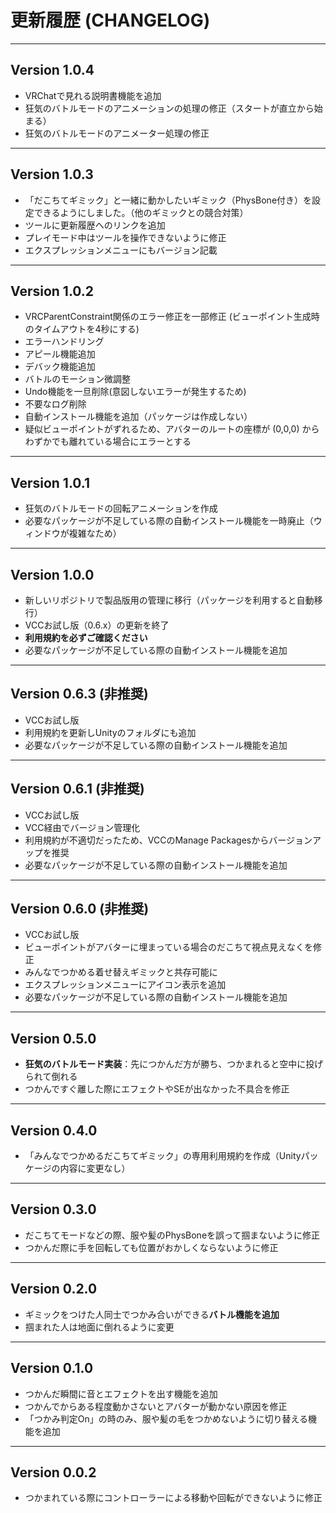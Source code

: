 # 更新履歴 (CHANGELOG)

---

## Version 1.0.4

* VRChatで見れる説明書機能を追加
* 狂気のバトルモードのアニメーションの処理の修正（スタートが直立から始まる）
* 狂気のバトルモードのアニメーター処理の修正

---

## Version 1.0.3

* 「だこちてギミック」と一緒に動かしたいギミック（PhysBone付き）を設定できるようにしました。（他のギミックとの競合対策）
* ツールに更新履歴へのリンクを追加
* プレイモード中はツールを操作できないように修正
* エクスプレッションメニューにもバージョン記載

---

## Version 1.0.2

* VRCParentConstraint関係のエラー修正を一部修正 (ビューポイント生成時のタイムアウトを4秒にする)
* エラーハンドリング
* アピール機能追加
* デバック機能追加
* バトルのモーション微調整
* Undo機能を一旦削除(意図しないエラーが発生するため)
* 不要なログ削除
* 自動インストール機能を追加（パッケージは作成しない）
* 疑似ビューポイントがずれるため、アバターのルートの座標が (0,0,0) からわずかでも離れている場合にエラーとする

---

## Version 1.0.1

* 狂気のバトルモードの回転アニメーションを作成
* 必要なパッケージが不足している際の自動インストール機能を一時廃止（ウィンドウが複雑なため）

---

## Version 1.0.0

* 新しいリポジトリで製品版用の管理に移行（パッケージを利用すると自動移行）
* VCCお試し版（0.6.x）の更新を終了
* **利用規約を必ずご確認ください**
* 必要なパッケージが不足している際の自動インストール機能を追加

---

## Version 0.6.3 (非推奨)

* VCCお試し版
* 利用規約を更新しUnityのフォルダにも追加
* 必要なパッケージが不足している際の自動インストール機能を追加

---

## Version 0.6.1 (非推奨)

* VCCお試し版
* VCC経由でバージョン管理化
* 利用規約が不適切だったため、VCCのManage Packagesからバージョンアップを推奨
* 必要なパッケージが不足している際の自動インストール機能を追加

---

## Version 0.6.0 (非推奨)

* VCCお試し版
* ビューポイントがアバターに埋まっている場合のだこちて視点見えなくを修正
* みんなでつかめる着せ替えギミックと共存可能に
* エクスプレッションメニューにアイコン表示を追加
* 必要なパッケージが不足している際の自動インストール機能を追加

---

## Version 0.5.0

* **狂気のバトルモード実装**：先につかんだ方が勝ち、つかまれると空中に投げられて倒れる
* つかんですぐ離した際にエフェクトやSEが出なかった不具合を修正

---

## Version 0.4.0

* 「みんなでつかめるだこちてギミック」の専用利用規約を作成（Unityパッケージの内容に変更なし）

---

## Version 0.3.0

* だこちてモードなどの際、服や髪のPhysBoneを誤って掴まないように修正
* つかんだ際に手を回転しても位置がおかしくならないように修正

---

## Version 0.2.0

* ギミックをつけた人同士でつかみ合いができる**バトル機能を追加**
* 掴まれた人は地面に倒れるように変更

---

## Version 0.1.0

* つかんだ瞬間に音とエフェクトを出す機能を追加
* つかんでからある程度動かさないとアバターが動かない原因を修正
* 「つかみ判定On」の時のみ、服や髪の毛をつかめないように切り替える機能を追加

---

## Version 0.0.2

* つかまれている際にコントローラーによる移動や回転ができないように修正
